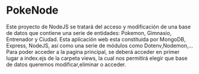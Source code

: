 # PokeNode
Este proyecto de NodeJS se tratará del acceso y modificación de una base de datos que contiene una serie de entidades: Pokemon, Gimnasio, Entrenador y Ciudad. Esta aplicación web esta constituida por MongoDB, Express, NodeJS, así como una serie de módulos como Dotenv,Nodemon,...
Para poder acceder a la pagina principal, se deberá acceder en primer lugar a index.ejs de la carpeta views, la cual nos permitirá elegir que base de datos queremos modificar,eliminar o acceder.
